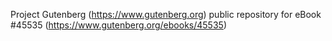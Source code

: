 Project Gutenberg (https://www.gutenberg.org) public repository for eBook #45535 (https://www.gutenberg.org/ebooks/45535)
